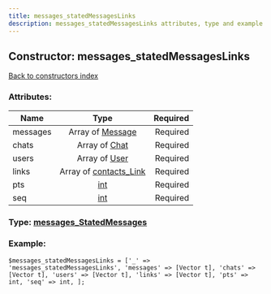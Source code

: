 ```yaml
---
title: messages_statedMessagesLinks
description: messages_statedMessagesLinks attributes, type and example
---
```

## Constructor: messages\_statedMessagesLinks  
[Back to constructors index](index.md)



### Attributes:

| Name     |    Type       | Required |
|----------|:-------------:|---------:|
|messages|Array of [Message](../types/Message.md) | Required|
|chats|Array of [Chat](../types/Chat.md) | Required|
|users|Array of [User](../types/User.md) | Required|
|links|Array of [contacts\_Link](../types/contacts_Link.md) | Required|
|pts|[int](../types/int.md) | Required|
|seq|[int](../types/int.md) | Required|



### Type: [messages\_StatedMessages](../types/messages_StatedMessages.md)


### Example:

```
$messages_statedMessagesLinks = ['_' => 'messages_statedMessagesLinks', 'messages' => [Vector t], 'chats' => [Vector t], 'users' => [Vector t], 'links' => [Vector t], 'pts' => int, 'seq' => int, ];
```  

